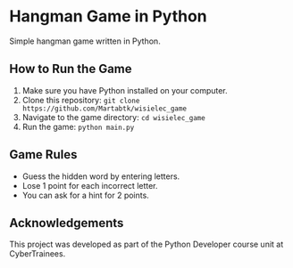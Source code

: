 # Hangman Game in Python

Simple hangman game written in Python.

## How to Run the Game

1. Make sure you have Python installed on your computer.
2. Clone this repository: `git clone https://github.com/Martabtk/wisielec_game`
3. Navigate to the game directory: `cd wisielec_game`
4. Run the game: `python main.py`

## Game Rules

- Guess the hidden word by entering letters.
- Lose 1 point for each incorrect letter.
- You can ask for a hint for 2 points.

## Acknowledgements

This project was developed as part of the Python Developer course unit at CyberTrainees.

